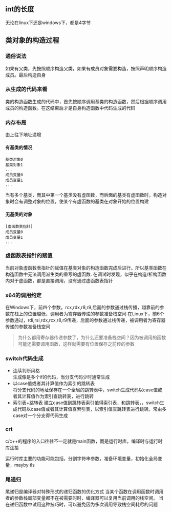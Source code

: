## int的长度
无论在linux下还是windows下，都是4字节

## 类对象的构造过程
### 通俗说法
如果有父类，先按照顺序构造父类，如果有成员对象需要构造，按照声明顺序构造成员。最后构造自身

### 从生成的代码来看
类的构造函数生成的代码中，首先按顺序调用基类的构造函数，然后根据顺序调用成员的构造函数。在这结束后才是自身构造函数中代码生成的代码

### 内存布局

由上往下地址递增
#### 有基类的情况
```
基类对象0
基类对象1
...
成员变量0
成员变量1
...
```
当有多个基类，而其中第一个基类没有虚函数，而后面的基类有虚函数时，构造对象时会有调整对象的位置，使某个有虚函数的基类在对象开始的位置构建

#### 无基类的对象
```
[虚函数表指针]
成员变量0
成员变量1
...
```
### 虚函数表指针的赋值
当前对象虚函数表指针的赋值在基类对象的构造函数完成后进行。所以基类函数在构造函数中无法调用派生类的重写的虚函数.
在调试时发现，似乎在构造/析构函数内对于虚函数，都是直接调用，没有通过虚函数表指针


### x64的调用约定
在Windows下，前四个参数，rcx,rdx,r8,r9,后面的参数通过栈传播，越靠前的参数在栈上的位置越低，调用者为寄存器传递的参数准备栈空间
在Linux下，前6个参数通过，rdi,rsi,rdx,rcx,r8,r9传递，后面的参数通过栈传递，被调用者为寄存器传递的参数准备栈空间
>为什么都用寄存器传递参数了，为什么还要准备栈空间？因为被调用的函数可能还需要调用函数，这样就需要有位置保存之前传的参数

### switch代码生成
+ 连续判断风格      
生成像是多个if的代码，当分支代码少时通常生成
+ 以case值或者其计算值作为索引的跳转表      
将分支代码的地址保存在一个全局的跳转表中，switch生成代码以case值或者其计算值作为索引查跳转表，进行跳转
+ 索引表+跳转表
建立case值到跳转表索引值得索引表，和跳转表，，switch生成代码以case值或者其计算值查索引表，以索引值查跳转表进行跳转。常由多case对一个分支得代码生成


### crt
c/c++的程序的入口往往不一定就是main函数，而是运行时库，编译时与运行时库连接

运行时库主要的功能可能包括，分割字符串参数，准备环境变量，初始化全局变量，mayby tls


### 尾递归
尾递归是编译器对特殊形式的递归函数的优化方式
当某个函数在调用函数时调用者的参数栈局部变量都不在被需要时时，编译器可以复用当前调用的栈空间。
当在递归函数中试用这种技巧时，可以避免因为多次调用导致栈空间耗尽的问题